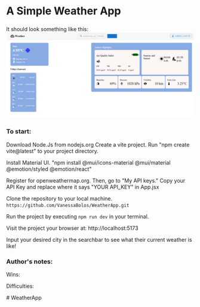 # A Simple Weather App
###
It should look something like this:
![weatherapp Screenshot](./src/assets/images/screenshot.png)

### To start:
Download Node.Js from nodejs.org 
Create a vite project. Run "npm create vite@latest" to your project directory.

Install Material UI. "npm install @mui/icons-material @mui/material @emotion/styled @emotion/react"

Register for openweathermap.org. Then, go to "My API keys." Copy your API Key and replace where it says "YOUR API_KEY" in App.jsx

Clone the repository to your local machine. `https://github.com/VanessaBolos/WeatherApp.git`

Run the project by executing `npm run dev` in your terminal.

Visit the project your browser at: http://localhost:5173

Input your desired city in the searchbar to see what their current weather is like!

### Author's notes:

Wins:

Difficulties:


#   W e a t h e r A p p 
 
 
